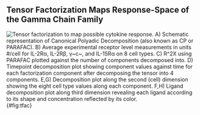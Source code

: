 ## Tensor Factorization Maps Response-Space of the Gamma Chain Family

![**Tensor factorization to map possible cytokine response.** A) Schematic representation of Canonical Polyadic Decomposition (also known as CP or PARAFAC).  B) Average experimental receptor level measurements in units #/cell for IL-2Rα, IL-2Rβ, γ~c~, and IL-15Rα on 8 cell types. C) $R^2X$ using PARAFAC plotted against the number of components decomposed into. D) Timepoint decomposition plot showing component values against time for each factorization component after decomposing the tensor into 4 components. E,G) Decomposition plot along the second (cell) dimension showing the eight cell type values along each component.  F,H) Ligand decomposition plot along third dimension revealing each ligand according to its shape and concentration reflected by its color.](./Figures/figure3.svg){#fig:tfac}
